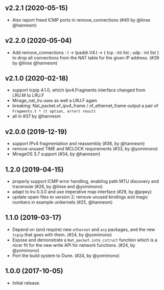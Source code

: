 ## v2.2.1 (2020-05-15)
- Also report freed ICMP ports in remove_connections (#40 by @linse @hannesm)

## v2.2.0 (2020-05-04)
- Add remove_connections : t -> Ipaddr.V4.t -> { tcp : int list ; udp : int list }
  to drop all connections from the NAT table for the given IP address. (#39 by @linse @hannesm)

## v2.1.0 (2020-02-18)
- support tcpip 4.1.0, which Ipv4.Fragments interface changed from LRU.M to LRU.F
- Mirage_nat_lru uses as well a LRU.F again
- breaking: Nat_packet.of_ipv4_frame / of_ethernet_frame output a pair of
  `Fragments.t * (t option, error) result`
- all in #37 by @hannesm

## v2.0.0 (2019-12-19)
- support IPv4 fragmentation and reassembly (#36, by @hannesm)
- remove unused TIME and MCLOCK requirements (#33, by @yomimono)
- MirageOS 3.7 support (#34, by @hannesm)

## 1.2.0 (2019-04-15)
- properly support ICMP error handling, enabling path MTU discovery and traceroute (#26, by @linse and @yomimono)
- adapt to lru 0.3.0 and use imperative map interface (#29, by @pqwy)
- update opam files to version 2; remove unused bindings and magic numbers in example unikernels (#25, @hannesm)

## 1.1.0 (2019-03-17)
- Depend on (and require) new `ethernet` and `arp` packages, and the new `tcpip` that goes with them. (#24, by @yomimono)
- Expose and demonstrate a `Nat_packet.into_cstruct` function which is a nicer fit for the new write API for network functions. (#24, by @yomimono)
- Port the build system to Dune. (#24, by @yomimono)

## 1.0.0 (2017-10-05)

- Initial release.
